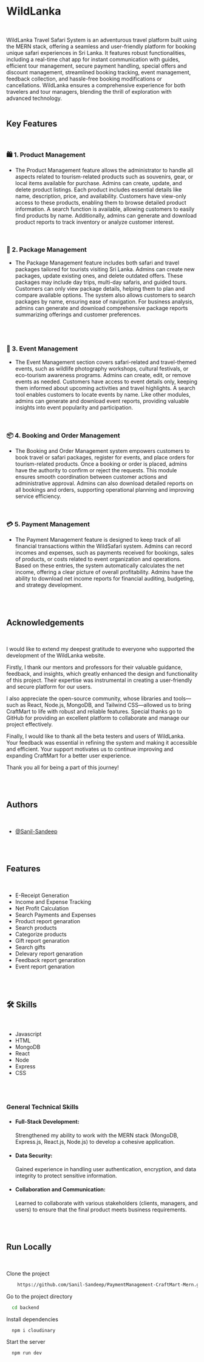 # WildLanka

<br>

WildLanka Travel Safari System is an adventurous travel platform built using the MERN stack, offering a seamless and user-friendly platform for booking unique safari experiences in Sri Lanka. It features robust functionalities, including a real-time chat app for instant communication with guides, efficient tour management, secure payment handling, special offers and discount management, streamlined booking tracking, event management, feedback collection, and hassle-free booking modifications or cancellations. WildLanka ensures a comprehensive experience for both travelers and tour managers, blending the thrill of exploration with advanced technology.
<br><br>


## Key Features

<br>

### 🛍️ 1. Product Management

- The Product Management feature allows the administrator to handle all aspects related to tourism-related products such as souvenirs, gear, or local items available for purchase. Admins can create, update, and delete product listings. Each product includes essential details like name, description, price, and availability. Customers have view-only access to these products, enabling them to browse detailed product information. A search function is available, allowing customers to easily find products by name. Additionally, admins can generate and download product reports to track inventory or analyze customer interest.

<br>


### 🎒 2. Package Management

- The Package Management feature includes both safari and travel packages tailored for tourists visiting Sri Lanka. Admins can create new packages, update existing ones, and delete outdated offers. These packages may include day trips, multi-day safaris, and guided tours. Customers can only view package details, helping them to plan and compare available options. The system also allows customers to search packages by name, ensuring ease of navigation. For business analysis, admins can generate and download comprehensive package reports summarizing offerings and customer preferences.

<br>


<br>

### 🎉 3. Event Management

- The Event Management section covers safari-related and travel-themed events, such as wildlife photography workshops, cultural festivals, or eco-tourism awareness programs. Admins can create, edit, or remove events as needed. Customers have access to event details only, keeping them informed about upcoming activities and travel highlights. A search tool enables customers to locate events by name. Like other modules, admins can generate and download event reports, providing valuable insights into event popularity and participation.

<br>

### 📦 4. Booking and Order Management

- The Booking and Order Management system empowers customers to book travel or safari packages, register for events, and place orders for tourism-related products. Once a booking or order is placed, admins have the authority to confirm or reject the requests. This module ensures smooth coordination between customer actions and administrative approval. Admins can also download detailed reports on all bookings and orders, supporting operational planning and improving service efficiency.

<br>

### 💳 5. Payment Management

- The Payment Management feature is designed to keep track of all financial transactions within the WildSafari system. Admins can record incomes and expenses, such as payments received for bookings, sales of products, or costs related to event organization and operations. Based on these entries, the system automatically calculates the net income, offering a clear picture of overall profitability. Admins have the ability to download net income reports for financial auditing, budgeting, and strategy development.


<br><br>

## Acknowledgements

<br>

I would like to extend my deepest gratitude to everyone who supported the development of the WildLanka website.

Firstly, I thank our mentors and professors for their valuable guidance, feedback, and insights, which greatly enhanced the design and functionality of this project. Their expertise was instrumental in creating a user-friendly and secure platform for our users.

I also appreciate the open-source community, whose libraries and tools—such as React, Node.js, MongoDB, and Tailwind CSS—allowed us to bring CraftMart to life with robust and reliable features. Special thanks go to GitHub for providing an excellent platform to collaborate and manage our project effectively.

Finally, I would like to thank all the beta testers and users of WildLanka. Your feedback was essential in refining the system and making it accessible and efficient. Your support motivates us to continue improving and expanding CraftMart for a better user experience.

Thank you all for being a part of this journey!


<br><br>


## Authors

<br>

- [@Sanil-Sandeep](https://github.com/Sanil-Sandeep)

<br><br>

## Features

<br>

- E-Receipt Generation 
- Income and Expense Tracking
- Net Profit Calculation
- Search Payments and Expenses
- Product report genaration
- Search products
- Categorize products
- Gift report genaration
- Search gifts
- Delevary report genaration
- Feedback report genaration
- Event report genaration


<br><br>

## 🛠 Skills

<br>

- Javascript
- HTML
- MongoDB
- React
- Node
- Express
- CSS
  
<br><br>




### General Technical Skills

- #### Full-Stack Development:
     Strengthened my ability to work with the MERN stack (MongoDB, Express.js, React.js, Node.js) to develop a cohesive application.
  
- #### Data Security:
     Gained experience in handling user authentication, encryption, and data integrity to protect sensitive information.
  
- #### Collaboration and Communication:
     Learned to collaborate with various stakeholders (clients, managers, and users) to ensure that the final product meets business requirements.


<br><br>





## Run Locally

<br>

Clone the project

```bash
    https://github.com/Sanil-Sandeep/PaymentManagement-CraftMart-Mern.git
```

Go to the project directory

```bash
  cd backend
```

Install dependencies

```bash
  npm i cloudinary
```

Start the server

```bash
  npm run dev
```
